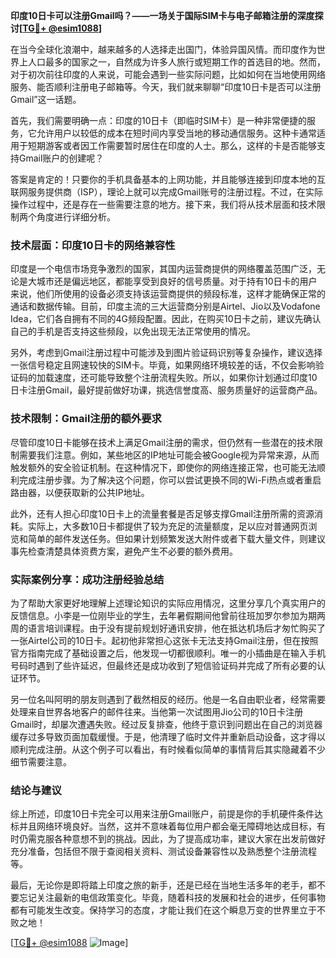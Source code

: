 **印度10日卡可以注册Gmail吗？——一场关于国际SIM卡与电子邮箱注册的深度探讨[[TG💪+ @esim1088](https://t.me/s/esim1088)]**

在当今全球化浪潮中，越来越多的人选择走出国门，体验异国风情。而印度作为世界上人口最多的国家之一，自然成为许多人旅行或短期工作的首选目的地。然而，对于初次前往印度的人来说，可能会遇到一些实际问题，比如如何在当地使用网络服务、能否顺利注册电子邮箱等。今天，我们就来聊聊“印度10日卡是否可以注册Gmail”这一话题。

首先，我们需要明确一点：印度的10日卡（即临时SIM卡）是一种非常便捷的服务，它允许用户以较低的成本在短时间内享受当地的移动通信服务。这种卡通常适用于短期游客或者因工作需要暂时居住在印度的人士。那么，这样的卡是否能够支持Gmail账户的创建呢？

答案是肯定的！只要你的手机具备基本的上网功能，并且能够连接到印度本地的互联网服务提供商（ISP），理论上就可以完成Gmail账号的注册过程。不过，在实际操作过程中，还是存在一些需要注意的地方。接下来，我们将从技术层面和技术限制两个角度进行详细分析。

### 技术层面：印度10日卡的网络兼容性

印度是一个电信市场竞争激烈的国家，其国内运营商提供的网络覆盖范围广泛，无论是大城市还是偏远地区，都能享受到良好的信号质量。对于持有10日卡的用户来说，他们所使用的设备必须支持该运营商提供的频段标准，这样才能确保正常的通话和数据传输。目前，印度主流的三大运营商分别是Airtel、Jio以及Vodafone Idea，它们各自拥有不同的4G频段配置。因此，在购买10日卡之前，建议先确认自己的手机是否支持这些频段，以免出现无法正常使用的情况。

另外，考虑到Gmail注册过程中可能涉及到图片验证码识别等复杂操作，建议选择一张信号稳定且网速较快的SIM卡。毕竟，如果网络环境较差的话，不仅会影响验证码的加载速度，还可能导致整个注册流程失败。所以，如果你计划通过印度10日卡注册Gmail，最好提前做好功课，挑选信誉度高、服务质量好的运营商产品。

### 技术限制：Gmail注册的额外要求

尽管印度10日卡能够在技术上满足Gmail注册的需求，但仍然有一些潜在的技术限制需要我们注意。例如，某些地区的IP地址可能会被Google视为异常来源，从而触发额外的安全验证机制。在这种情况下，即使你的网络连接正常，也可能无法顺利完成注册步骤。为了解决这个问题，你可以尝试更换不同的Wi-Fi热点或者重启路由器，以便获取新的公共IP地址。

此外，还有人担心印度10日卡上的流量套餐是否足够支撑Gmail注册所需的资源消耗。实际上，大多数10日卡都提供了较为充足的流量额度，足以应对普通网页浏览和简单的邮件发送任务。但如果计划频繁发送大附件或者下载大量文件，则建议事先检查清楚具体资费方案，避免产生不必要的额外费用。

### 实际案例分享：成功注册经验总结

为了帮助大家更好地理解上述理论知识的实际应用情况，这里分享几个真实用户的反馈信息。小李是一位刚毕业的学生，去年暑假期间他曾前往班加罗尔参加为期两周的语言培训课程。由于没有提前规划好通讯安排，他在抵达机场后才匆忙购买了一张Airtel公司的10日卡。起初他非常担心这张卡无法支持Gmail注册，但在按照官方指南完成了基础设置之后，他发现一切都很顺利。唯一的小插曲是在输入手机号码时遇到了些许延迟，但最终还是成功收到了短信验证码并完成了所有必要的认证环节。

另一位名叫阿明的朋友则遇到了截然相反的经历。他是一名自由职业者，经常需要处理来自世界各地客户的邮件往来。当他第一次试图用Jio公司的10日卡注册Gmail时，却屡次遭遇失败。经过反复排查，他终于意识到问题出在自己的浏览器缓存过多导致页面加载缓慢。于是，他清理了临时文件并重新启动设备，这才得以顺利完成注册。从这个例子可以看出，有时候看似简单的事情背后其实隐藏着不少细节需要注意。

### 结论与建议

综上所述，印度10日卡完全可以用来注册Gmail账户，前提是你的手机硬件条件达标并且网络环境良好。当然，这并不意味着每位用户都会毫无障碍地达成目标，有时仍需克服各种意想不到的挑战。因此，为了提高成功率，建议大家在出发前做好充分准备，包括但不限于查阅相关资料、测试设备兼容性以及熟悉整个注册流程等。

最后，无论你是即将踏上印度之旅的新手，还是已经在当地生活多年的老手，都不要忘记关注最新的电信政策变化。毕竟，随着科技的发展和社会的进步，任何事物都有可能发生改变。保持学习的态度，才能让我们在这个瞬息万变的世界里立于不败之地！

[[TG💪+ @esim1088](https://t.me/s/esim1088) ![Image](https://i.postimg.cc/4NQfJmqS/Snipaste-2025-05-13-00-14-12.png)]